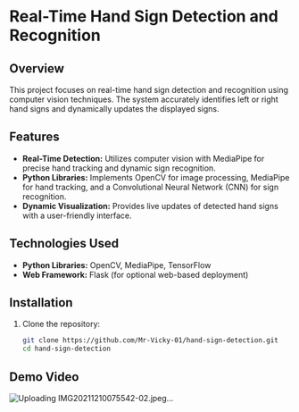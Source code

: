 # Real-Time Hand Sign Detection and Recognition

## Overview

This project focuses on real-time hand sign detection and recognition using computer vision techniques. The system accurately identifies left or right hand signs and dynamically updates the displayed signs.

## Features

- **Real-Time Detection:** Utilizes computer vision with MediaPipe for precise hand tracking and dynamic sign recognition.
- **Python Libraries:** Implements OpenCV for image processing, MediaPipe for hand tracking, and a Convolutional Neural Network (CNN) for sign recognition.
- **Dynamic Visualization:** Provides live updates of detected hand signs with a user-friendly interface.

## Technologies Used

- **Python Libraries:** OpenCV, MediaPipe, TensorFlow
- **Web Framework:** Flask (for optional web-based deployment)

## Installation

1. Clone the repository:

   ```bash
   git clone https://github.com/Mr-Vicky-01/hand-sign-detection.git
   cd hand-sign-detection


## Demo Video
![Uploading IMG20211210075542-02.jpeg…]()

